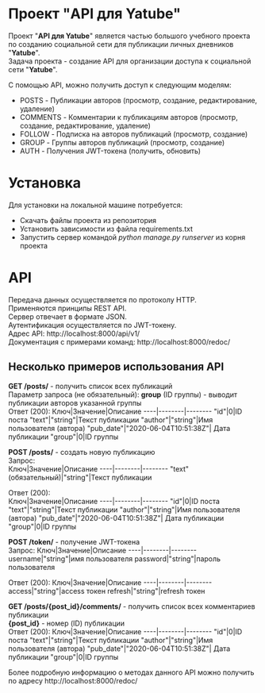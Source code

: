 # Проект "API для Yatube"
Проект "**API для Yatube**" является частью большого учебного проекта по созданию социальной сети для публикации личных дневников "**Yatube**".  
Задача проекта - создание API для организации доступа к социальной сети "**Yatube**".  

С помощью API, можно получить доступ к следующим моделям:
* POSTS - Публикации авторов (просмотр, создание, редактирование, удаление)
* COMMENTS - Комментарии к публикациям авторов (просмотр, создание, редактирование, удаление)
* FOLLOW - Подписка на авторов публикаций (просмотр, создание)
* GROUP - Группы авторов публикаций (просмотр, создание)
* AUTH - Получения JWT-токена (получить, обновить)

# Установка
Для установки на локальной машине потребуется:
* Скачать файлы проекта из репозитория
* Установить зависимости из файла requirements.txt
* Запустить сервер командой *python manage.py runserver* из корня проекта

# API
Передача данных осуществляется по протоколу HTTP.  
Применяются принципы REST API.  
Сервер отвечает в формате JSON.  
Аутентификация осуществляется по JWT-токену.  
Адрес API: http://localhost:8000/api/v1/  
Документация с примерами команд: http://localhost:8000/redoc/  
## Несколько примеров использования API
**GET /posts/** - получить список всех публикаций  
Параметр запроса (не обязательный): **group** (ID группы) - выводит публикации авторов указанной группы  
Ответ (200):
Ключ|Значение|Описание
----|--------|--------
"id"|0|ID поста
"text"|"string"|Текст публикации
"author"|"string"|Имя пользователя (автора)
"pub_date"|"2020-06-04T10:51:38Z"|<date-time> Дата публикации
"group"|0|ID группы
  
**POST /posts/** - создать новую публикацию  
Запрос:  
Ключ|Значение|Описание
----|--------|--------
"text" (обязательный)|"string"|Текст публикации

Ответ (200):  
Ключ|Значение|Описание
----|--------|--------
"id"|0|ID поста
"text"|"string"|Текст публикации
"author"|"string"|Имя пользователя (автора)
"pub_date"|"2020-06-04T10:51:38Z"|<date-time> Дата публикации
"group"|0|ID группы

**POST /token/** - получение JWT-токена  
Запрос:
Ключ|Значение|Описание
----|--------|--------
username|"string"|имя пользователя
password|"string"|пароль пользователя

Ответ (200):
Ключ|Значение|Описание
----|--------|--------
access|"string"|access токен
refresh|"string"|refresh токен

**GET /posts/{post_id}/comments/** - получить список всех комментариев публикации  
**{post_id}** - номер (ID) публикации  
Ответ (200):
Ключ|Значение|Описание
----|--------|--------
"id"|0|ID поста
"text"|"string"|Текст публикации
"author"|"string"|Имя пользователя (автора)
"pub_date"|"2020-06-04T10:51:38Z"|<date-time> Дата публикации
"group"|0|ID группы
  
Более подробную информацию о методах данного API можно получить по адресу http://localhost:8000/redoc/ 

